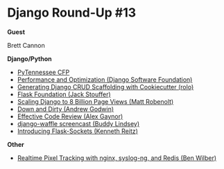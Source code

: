 # Django Round-Up #13

**Guest**

Brett Cannon

**Django/Python**
* [PyTennessee CFP](http://www.pytennessee.org/)
* [Performance and Optimization (Django Software Foundation)](https://docs.djangoproject.com/en/dev/topics/performance/)
* [Generating Django CRUD Scaffolding with Cookiecutter (rolo)](http://wildfish.com/blog/2013/09/25/generating-django-crud-scaffolding-cookiecutter/)
* [Flask Foundation (Jack Stouffer)](https://github.com/JackStouffer/Flask-Foundation)
* [Scaling Django to 8 Billion Page Views (Matt Robenolt)](http://blog.disqus.com/post/62187806135/scaling-django-to-8-billion-page-views)
* [Down and Dirty (Andrew Godwin)](http://www.aeracode.org/2013/9/25/down-and-dirty/)
* [Effective Code Review (Alex Gaynor)](http://alexgaynor.net/2013/sep/26/effective-code-review/)
* [django-waffle screencast (Buddy Lindsey)](https://godjango.com/31-django-waffle/)
* [Introducing Flask-Sockets (Kenneth Reitz)](http://kennethreitz.org/introducing-flask-sockets/)

**Other**
* [Realtime Pixel Tracking with nginx, syslog-ng, and Redis (Ben Wilber)](http://benwilber.net/realtime-pixel-tracking-nginx-syslog-ng-redis)
